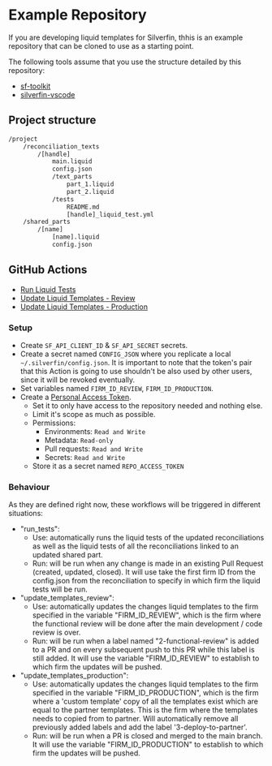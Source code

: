 # Example Repository

If you are developing liquid templates for Silverfin, thhis is an example repository that can be cloned to use as a starting point.

The following tools assume that you use the structure detailed by this repository:

- [sf-toolkit](https://github.com/silverfin/sf-toolkit)
- [silverfin-vscode](https://github.com/silverfin/silverfin-vscode)

## Project structure

```bash
/project
    /reconciliation_texts
        /[handle]
            main.liquid
            config.json
            /text_parts
                part_1.liquid
                part_2.liquid
            /tests
                README.md
                [handle]_liquid_test.yml
    /shared_parts
        /[name]
            [name].liquid
            config.json
```

## GitHub Actions

- [Run Liquid Tests](https://github.com/silverfin/example_liquid_repository/blob/main/.github/run_tests.yml)
- [Update Liquid Templates - Review](https://github.com/silverfin/example_liquid_repository/blob/main/.github/update_templates_review.yml)
- [Update Liquid Templates - Production](https://github.com/silverfin/example_liquid_repository/blob/main/.github/update_templates_production.yml)

### Setup

- Create `SF_API_CLIENT_ID` & `SF_API_SECRET` secrets.
- Create a secret named `CONFIG_JSON` where you replicate a local `~/.silverfin/config.json`. It is important to note that the token's pair that this Action is going to use shouldn't be also used by other users, since it will be revoked eventually.
- Set variables named `FIRM_ID_REVIEW`, `FIRM_ID_PRODUCTION`.
- Create a [Personal Access Token](https://github.com/settings/personal-access-tokens/new).
  - Set it to only have access to the repository needed and nothing else.
  - Limit it's scope as much as possible.
  - Permissions:
    - Environments: `Read and Write`
    - Metadata: `Read-only`
    - Pull requests: `Read and Write`
    - Secrets: `Read and Write`
  - Store it as a secret named `REPO_ACCESS_TOKEN`

### Behaviour

As they are defined right now, these workflows will be triggered in different situations:

- "run_tests":
  - Use: automatically runs the liquid tests of the updated reconciliations as well as the liquid tests of all the reconciliations linked to an updated shared part.
  - Run: will be run when any change is made in an existing Pull Request (created, updated, closed). It will use take the first firm ID from the config.json from the reconciliation to specify in which firm the liquid tests will be run.
- "update_templates_review":
  - Use: automatically updates the changes liquid templates to the firm specified in the variable "FIRM_ID_REVIEW", which is the firm where the functional review will be done after the main development / code review is over.
  - Run: will be run when a label named "2-functional-review" is added to a PR and on every subsequent push to this PR while this label is still added. It will use the variable "FIRM_ID_REVIEW" to establish to which firm the updates will be pushed.
- "update_templates_production":
  - Use: automatically updates the changes liquid templates to the firm specified in the variable "FIRM_ID_PRODUCTION", which is the firm where a 'custom template' copy of all the templates exist which are equal to the partner templates. This is the firm where the templates needs to copied from to partner. Will automatically remove all previously added labels and add the label '3-deploy-to-partner'.
  - Run: will be run when a PR is closed and merged to the main branch. It will use the variable "FIRM_ID_PRODUCTION" to establish to which firm the updates will be pushed.
